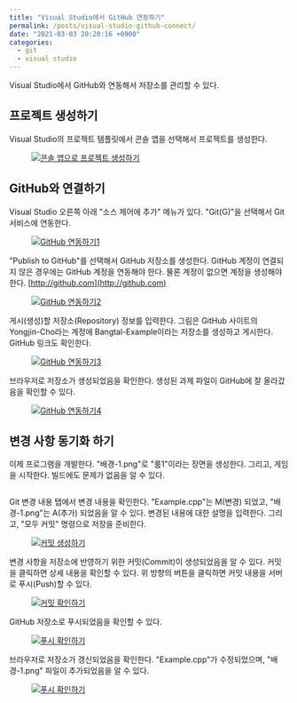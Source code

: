 ```yaml
---
title: "Visual Studio에서 GitHub 연동하기"
permalink: /posts/visual-studio-github-connect/
date: "2021-03-03 20:20:16 +0900"
categories:
  - git
  - visual studio
---
```

Visual Studio에서 GitHub와 연동해서 저장소를 관리할 수 있다.

## 프로젝트 생성하기
Visual Studio의 프로젝트 템플릿에서 콘솔 앱을 선택해서 프로젝트를 생성한다.
<figure>
  <a href="/assets/images/visual_studio_create_project.png">
  <img src="/assets/images/visual_studio_create_project.png" alt="콘솔 앱으로 프로젝트 생성하기"></a>
</figure>

## GitHub와 연결하기
Visual Studio 오른쪽 아래 "소스 제어에 추가" 메뉴가 있다. "Git(G)"을 선택해서 Git 서비스에 연동한다.
<figure>
  <a href="/assets/images/visual_studio_github1.png">
  <img src="/assets/images/visual_studio_github1.png" alt="GitHub 연동하기1"></a>
</figure>

"Publish to GitHub"를 선택해서 GitHub 저장소를 생성한다.
GitHub 계정이 연결되지 않은 경우에는 GitHub 계정을 연동해야 한다.
물론 계정이 없으면 계정을 생성해야 한다. [http://github.com](http://github.com)
<figure>
  <a href="/assets/images/visual_studio_github2.png">
  <img src="/assets/images/visual_studio_github2.png" alt="GitHub 연동하기2"></a>
</figure>

게시(생성)할 저장소(Repository) 정보를 입력한다.
그림은 GitHub 사이트의 Yongjin-Cho라는 계정에 Bangtal-Example이라는 저장소를 생성하고
게시한다. GitHub 링크도 확인한다.
<figure>
  <a href="/assets/images/visual_studio_github3.png">
  <img src="/assets/images/visual_studio_github3.png" alt="GitHub 연동하기3"></a>
</figure>

브라우저로 저장소가 생성되었음을 확인한다.
생성된 과제 파일이 GitHub에 잘 올라갔음을 확인할 수 있다.
<figure>
  <a href="/assets/images/visual_studio_github4.png">
  <img src="/assets/images/visual_studio_github4.png" alt="GitHub 연동하기4"></a>
</figure>

## 변경 사항 동기화 하기

이제 프로그램을 개발한다. "배경-1.png"로 "룸1"이라는 장면을 생성한다.
그리고, 게임을 시작한다. 빌드에도 문제가 없음을 알 수 있다.
<figure>
  <a href="/assets/images/visual_studio_program.png">
  <img src="/assets/images/visual_studio_program.png" alt=""></a>
</figure>

Git 변경 내용 탭에서 변경 내용을 확인한다. "Example.cpp"는 M(변경) 되었고,
"배경-1.png"는 A(추가) 되었음을 알 수 있다. 변경된 내용에 대한 설명을 입력한다.
그리고, "모두 커밋" 명령으로 저장을 준비한다.
<figure>
  <a href="/assets/images/visual_studio_github5.png">
  <img src="/assets/images/visual_studio_github5.png" alt="커밋 생성하기"></a>
</figure>

변경 사항을 저장소에 반영하기 위한 커밋(Commit)이 생성되었음을 알 수 있다.
커밋을 클릭하면 상세 내용을 확인할 수 있다.
위 방향의 버튼을 클릭하면 커밋 내용을 서버로 푸시(Push)할 수 있다.
<figure>
  <a href="/assets/images/visual_studio_github6.png">
  <img src="/assets/images/visual_studio_github6.png" alt="커밋 확인하기"></a>
</figure>

GitHub 저장소로 푸시되었음을 확인할 수 있다.
<figure>
  <a href="/assets/images/visual_studio_github7.png">
  <img src="/assets/images/visual_studio_github7.png" alt="푸시 확인하기"></a>
</figure>

브라우저로 저장소가 갱신되었음을 확인한다. "Example.cpp"가 수정되었으며,
"배경-1.png" 파일이 추가되었음을 알 수 있다.
<figure>
  <a href="/assets/images/visual_studio_github8.png">
  <img src="/assets/images/visual_studio_github8.png" alt="푸시 확인하기"></a>
</figure>
